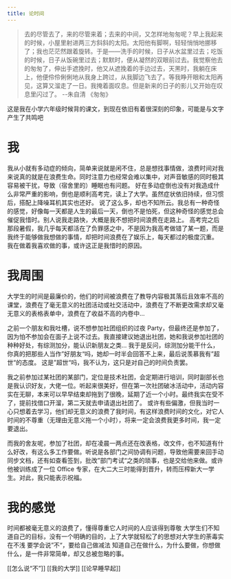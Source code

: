 ```yaml
---
title: 论时间
---
```

>去的尽管去了，来的尽管来着；去来的中间，又怎样地匆匆呢？早上我起来的时候，小屋里射进两三方斜斜的太阳。太阳他有脚啊，轻轻悄悄地挪移了；我也茫茫然跟着旋转。于是——洗手的时候，日子从水盆里过去；吃饭的时候，日子从饭碗里过去；默默时，便从凝然的双眼前过去。我觉察他去的匆匆了，伸出手遮挽时，他又从遮挽着的手边过去，天黑时，我躺在床上，他便伶伶俐俐地从我身上跨过，从我脚边飞去了。等我睁开眼和太阳再见，这算又溜走了一日。我掩着面叹息。但是新来的日子的影儿又开始在叹息里闪过了。 --朱自清 《匆匆》

这是我在小学六年级时候背的课文，到现在依旧有着很深刻的印象，可能是与文字产生了共鸣吧

# 我
我从小就有多动症的倾向，简单来说就是闲不住，总是想找事情做，浪费时间对我来说真的就是在浪费生命。同时注意力也经常会难以集中，对声音敏感的同时极其容易被干扰，导致（宿舍里的）睡眠也有问题。
好在多动症倒也没有对我造成什么非常严重的影响，倒也是顺利高考完，读上了大学。虽然症状依旧持续，但习惯后，搭配上降噪耳机其实也还好。
说了这么多，却也不知所云。我总有一种奇怪的感觉，好像每一天都是人生的最后一天，倒也不是怕死，但这种奇怪的感觉总会催促我惜时。别人说我走路快，大概是我不想把时间浪费在走路上。
高考完之后那段暑假，我几乎每天都活在了负罪感之中，不是因为我高考做错了某一题，而是我终于能够做我想做的事情，却把时间浪费在了娱乐上，每天都过的极度沉重。
我在做着我喜欢做的事，或许这正是我惜时的原因。


# 我周围
大学生的时间是最廉价的，他们的时间被浪费在了教导内容极其落后且效率不高的课堂，浪费在了毫无意义的社团活动或社交活动中，浪费在了不断更改需求却又毫无意义的表格表单中，浪费在了收益不高的内卷中...

之前一个朋友和我吐槽，说不想参加社团组织的过夜 Party，但最终还是参加了，因为怕不参加会在面子上说不过去。我直接建议她退出社团，她和我说参加社团的种种好处，有综测加分，能认识新朋友之类...
我于是反问，综测加分能干什么，你真的把那些人当作”好朋友“吗，她却一时半会回答不上来，最后说羡慕我有”超世“的态度。
这是”超世“吗，我不认为，这只是对自己的时间负责罢。

我之前参加过某社团的某部门，定位是技术社团，会定期进行培训，同时副部长也是我认识好友，大佬一位。听起来很美好，但在第一次社团破冰活动中，活动内容实在无聊，本来可以早早结束却拖到了很晚，延期了近一个小时。最终我实在受不了，提前找借口开溜，第二天就去申请退出社团了。
或许有些偏激，但我当时一心只想着去学习，他们却无意义的浪费了我时间，有这样浪费时间的文化，对它人时间的不尊重（无理由无意义拖一个小时），将来一定会浪费我更多时间，我一定要退出。

而我的舍友呢，参加了社团，却在凌晨一两点还在改表格，改文件，也不知道有什么好改，有这么多工作要做。听说是各部门之间协调有问题，导致他需要来回手动同步文档，还有如查看签到，批改”部门考试“之类的琐事，也是交给他来做。或许他被训练成了一位 Office 专家，在大二大三时能得到晋升，转而压榨新大一学生。对此，我只能表示祝福。

# 我的感觉
时间都被毫无意义的浪费了，懂得尊重它人时间的人应该得到尊敬
大学生们不知道自己的目标，没有一个明确的目的，上了大学就轻松了的思想对大学生的荼毒实在不浅
要学会说”不“，要给自己做减法
知道自己在做什么，为什么要做，你想做什么，是一件非常简单，却又总被忽略的事。


[[怎么说“不”]]
[[我的大学]]
[[论早睡早起]]
<!--stackedit_data:
eyJwcm9wZXJ0aWVzIjoidGFnczogJ+maj+aDsyzorronXG5zdG
F0dXM6IGRyYWZ0XG4iLCJoaXN0b3J5IjpbLTQxMTA1NzIwOCw5
NjU2Mzk2NzMsMTY5NjYzMTA4NF19
-->